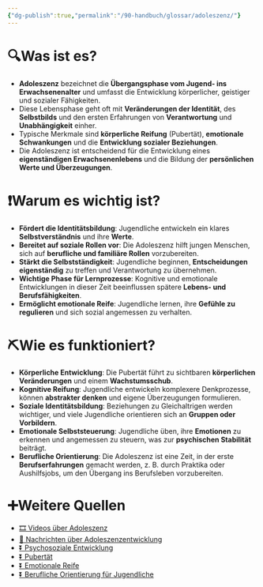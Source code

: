 ```yaml
---
{"dg-publish":true,"permalink":"/90-handbuch/glossar/adoleszenz/"}
---
```


# 🔍Was ist es?
- **Adoleszenz** bezeichnet die **Übergangsphase vom Jugend- ins Erwachsenenalter** und umfasst die Entwicklung körperlicher, geistiger und sozialer Fähigkeiten.
- Diese Lebensphase geht oft mit **Veränderungen der Identität**, des **Selbstbilds** und den ersten Erfahrungen von **Verantwortung** und **Unabhängigkeit** einher.
- Typische Merkmale sind **körperliche Reifung** (Pubertät), **emotionale Schwankungen** und die **Entwicklung sozialer Beziehungen**.
- Die Adoleszenz ist entscheidend für die Entwicklung eines **eigenständigen Erwachsenenlebens** und die Bildung der **persönlichen Werte und Überzeugungen**.

# ❗Warum es wichtig ist?
- **Fördert die Identitätsbildung**: Jugendliche entwickeln ein klares **Selbstverständnis** und ihre **Werte**.
- **Bereitet auf soziale Rollen vor**: Die Adoleszenz hilft jungen Menschen, sich auf **berufliche und familiäre Rollen** vorzubereiten.
- **Stärkt die Selbstständigkeit**: Jugendliche beginnen, **Entscheidungen eigenständig** zu treffen und Verantwortung zu übernehmen.
- **Wichtige Phase für Lernprozesse**: Kognitive und emotionale Entwicklungen in dieser Zeit beeinflussen spätere **Lebens- und Berufsfähigkeiten**.
- **Ermöglicht emotionale Reife**: Jugendliche lernen, ihre **Gefühle zu regulieren** und sich sozial angemessen zu verhalten.

# ⛏Wie es funktioniert?
- **Körperliche Entwicklung**: Die Pubertät führt zu sichtbaren **körperlichen Veränderungen** und einem **Wachstumsschub**.
- **Kognitive Reifung**: Jugendliche entwickeln komplexere Denkprozesse, können **abstrakter denken** und eigene Überzeugungen formulieren.
- **Soziale Identitätsbildung**: Beziehungen zu Gleichaltrigen werden wichtiger, und viele Jugendliche orientieren sich an **Gruppen oder Vorbildern**.
- **Emotionale Selbststeuerung**: Jugendliche üben, ihre **Emotionen** zu erkennen und angemessen zu steuern, was zur **psychischen Stabilität** beiträgt.
- **Berufliche Orientierung**: Die Adoleszenz ist eine Zeit, in der erste **Berufserfahrungen** gemacht werden, z. B. durch Praktika oder Aushilfsjobs, um den Übergang ins Berufsleben vorzubereiten.

# ➕Weitere Quellen
- [🎞 Videos über Adoleszenz](https://www.google.ch/search?q=Adoleszenz&tbm=vid)
- [📰 Nachrichten über Adoleszenzentwicklung](https://www.google.ch/search?q=Adoleszenzentwicklung&tbm=nws)
- [⏬ Psychosoziale Entwicklung](https://www.google.ch/search?q=Psychosoziale+Entwicklung)
- [⏬ Pubertät](https://www.google.ch/search?q=Pubertät)
- [⏬ Emotionale Reife](https://www.google.ch/search?q=Emotionale+Reife)
- [⏬ Berufliche Orientierung für Jugendliche](https://www.google.ch/search?q=Berufliche+Orientierung+für+Jugendliche)